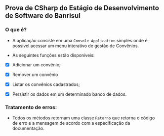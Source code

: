 ## Prova de CSharp do Estágio de Desenvolvimento de Software do Banrisul

### O que é?
* A aplicação consiste em uma `Console Application` simples onde é possível acessar um menu interativo de gestão de Convênios.

* As seguintes funções estão disponíveis:
- [x] Adicionar um convênio;
- [x] Remover um convênio
- [x] Listar os convênios cadastrados;
- [x] Persistir os dados em um determinado banco de dados.


### Tratamento de erros:
* Todos os métodos retornam uma classe `Retorno` que retorna o código de erro e a mensagem de acordo com a especificação da documentação.
